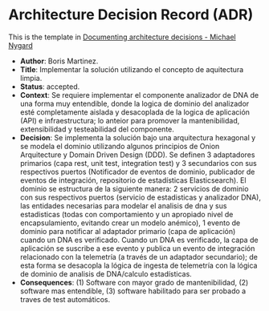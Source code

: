 # Architecture Decision Record (ADR)

This is the template in [Documenting architecture decisions - Michael Nygard](http://thinkrelevance.com/blog/2011/11/15/documenting-architecture-decisions)

* **Author**: Boris Martinez.
* **Title**: Implementar la solución utilizando el concepto de aquitectura limpia.
* **Status**: accepted.
* **Context**: Se requiere implementar el componente analizador de DNA de una forma muy entendible, donde la logica de dominio del analizador esté completamente aislada y desacoplada de la logica de aplicación (API) e infraestructura; lo anteior para promover la mantenibilidad, extensibilidad y testeabilidad del componente.
* **Decision**: Se implementa la solución bajo una arquitectura hexagonal y se modela el dominio utilizando algunos principios de Onion Arquitecture y Domain Driven Design (DDD). Se definen 3 adaptadores primarios (capa rest, unit test, integration test) y 3 secundarios con sus respectivos puertos (Notificador de eventos de dominio, publicador de eventos de integración,  repositorio de estadísticas Elasticsearch). El dominio se estructura de la siguiente manera: 2 servicios de dominio con sus respectivos puertos (servicio de estadisticas y analizador DNA), las entidades necesarias para modelar el analisis de dna y sus estadisticas (todas con comportamiento y un apropiado nivel de encapsulamiento, evitando crear un  modelo anémico), 1 evento de dominio para notificar al adaptador primario (capa de aplicación) cuando un DNA es verificado. Cuando un DNA es verificado, la capa de aplicación se suscribe a ese evento y publica un evento de integración relacionado con la telemetría (a través de un adaptador secundario); de esta forma se desacopla la lógica de ingesta de  telemetría con la lógica de dominio de analisis de DNA/calculo estadísticas.
* **Consequences**: (1) Software con mayor grado de mantenibilidad, (2) software mas entendible, (3) software habilitado para ser probado a traves de test automáticos.

